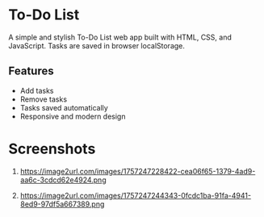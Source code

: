# To-Do List

A simple and stylish To-Do List web app built with HTML, CSS, and JavaScript. Tasks are saved in browser localStorage.

## Features
- Add tasks
- Remove tasks
- Tasks saved automatically
- Responsive and modern design

# Screenshots
1) https://image2url.com/images/1757247228422-cea06f65-1379-4ad9-aa6c-3cdcd62e4924.png

2) https://image2url.com/images/1757247244343-0fcdc1ba-91fa-4941-8ed9-97df5a667389.png
